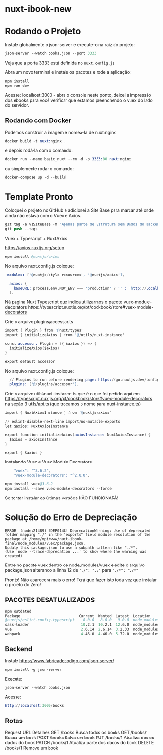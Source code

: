 # nuxt-ibook-new


# Rodando o Projeto

Instale globalmente o json-server e execute-o na raiz do projeto:

```s
json-server --watch books.json --port 3333
```

Veja que a porta 3333 está definida no `nuxt.config.js`

Abra um novo terminal e instale os pacotes e rode a aplicação:

```s
npm install
npm run dev
```

Acesse: localhost:3000 - abra o console neste ponto, deixei
a impressão dos ebooks para você verificar que estamos
preenchendo o vuex do lado do servidor.

## Rodando com Docker

Podemos construir a imagem e nomeá-la de nuxt:nginx

```s
docker build -t nuxt:nginx .
```

e depois rodá-la com o comando:

```s
docker run --name basic_nuxt --rm -d -p 3333:80 nuxt:nginx
```

ou simplemente rodar o comando:

```s
docker-compose up -d --build
```

# Template Pronto

Coloquei o projeto no GitHub e adicionei a Site Base para marcar até onde ainda não estava com o Vuex e Axios.

```s
git tag -a vsSiteBase -m "Apenas parte de Estrutura sem Dados do Backend"
git push --tags
```

Vuex + Typescript + NuxtAxios


https://axios.nuxtjs.org/setup

```s
npm install @nuxtjs/axios
```

No arquivo nuxt.config.js coloque:
```s
 modules: ['@nuxtjs/style-resources', '@nuxtjs/axios'],

  axios: {
    baseURL: process.env.NOV_ENV === 'production' ? '' : 'http://localhost:3333'
  },
```

Ná página Nuxt Typescript que indica utilizarmos o pacote vuex-module-decorators
https://typescript.nuxtjs.org/pt/cookbook/store#vuex-module-decorators

Crie o arquivo plugins\accessor.ts
```s
import { Plugin } from '@nuxt/types'
import { initializeAxios } from '@/utils/nuxt-instance'

const accessor: Plugin = ({ $axios }) => {
  initializeAxios($axios)
}

export default accessor
```

No arquivo nuxt.config.js coloque:

```s
  // Plugins to run before rendering page: https://go.nuxtjs.dev/config-plugins
  plugins: ['@/plugins/accessor'],
```

Crie o arquivo utils\nuxt-instance.ts que é o que foi pedido aqui em  https://typescript.nuxtjs.org/pt/cookbook/store#vuex-module-decorators na seção 3
utils/api.ts (que trocamos o nome para nuxt-instance.ts)

```s
import { NuxtAxiosInstance } from '@nuxtjs/axios'

// eslint-disable-next-line import/no-mutable-exports
let $axios: NuxtAxiosInstance

export function initializeAxios(axiosInstance: NuxtAxiosInstance) {
  $axios = axiosInstance
}

export { $axios }
```


Instalando Vuex e Vuex Module Decorators


```s
    "vuex": "^3.6.2",
    "vuex-module-decorators": "^2.0.0",
```

```s
npm install vuex@3.6.2
npm install --save vuex-module-decorators --force
```

Se tentar instalar as últimas versões NÃO FUNCIONARÁ!

# Solução do Erro de Depreciação

```
ERROR  (node:21489) [DEP0148] DeprecationWarning: Use of deprecated folder mapping "./" in the "exports" field module resolution of the package at /home/mpi/www/nuxt-ibook-final/node_modules/vuex/package.json.
Update this package.json to use a subpath pattern like "./*".
(Use `node --trace-deprecation ...` to show where the warning was created)
```

Entre no pacote vuex dentro de node_modules/vuex e edite o arquivo package.json
alterando a linha 12 de
`"./": "./"` para  `"./*": "./*"`

Pronto! Não aparecerá mais o erro!
Terá que fazer isto toda vez que instalar o projeto do Zero!

## PACOTES DESATUALIZADOS

```s
npm outdated
Package                           Current  Wanted  Latest  Location                                       Depended by
@nuxtjs/eslint-config-typescript    8.0.0   8.0.0   9.0.0  node_modules/@nuxtjs/eslint-config-typescript  nuxt-ibook-final
sass-loader                        10.2.1  10.2.1  12.6.0  node_modules/sass-loader                       nuxt-ibook-final
vue                                2.6.14  2.6.14  3.2.33  node_modules/vue                               nuxt-ibook-final
webpack                            4.46.0  4.46.0  5.72.0  node_modules/webpack                           nuxt-ibook-final
```

## Backend

Instale https://www.fabricadecodigo.com/json-server/

```s
npm install -g json-server
```

Execute:

```
json-server --watch books.json
```

Acesse:

```s
http://localhost:3000/books
```

## Rotas

Request	URL	Detalhes
GET	/books	Busca todos os books
GET	/books/1	Busca um book
POST	/books	Salva um book
PUT	/books/1	Atualiza dos os dados do book
PATCH	/books/1	Atualiza parte dos dados do book
DELETE	/books/1	Remove um book
